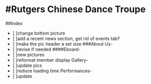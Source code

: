 #Rutgers Chinese Dance Troupe
============================
##Index
  - [ ]change bottom picture
  - [ ]add a recent news section, get rid of events tab?
  - [ ]make the pic header a set size
###About Us- 
- [ ]revise if needed
####Eboard- 
- [ ]new pictures
- [ ]reformat member display
Gallery-
- [ ]update pics
- [ ]reduce loading time
Performances- 
- [ ]update
